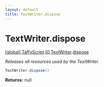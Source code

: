 ```yaml
---
layout: default
title: TextWriter.dispose
---
```


# TextWriter.dispose

[\[global\]]({{site.baseurl}}/docs/).[TaffyScript]({{site.baseurl}}/docs/TaffyScript/).[IO]({{site.baseurl}}/docs/TaffyScript/IO/).[TextWriter]({{site.baseurl}}/docs/TaffyScript/IO/TextWriter/).[dispose]({{site.baseurl}}/docs/TaffyScript/IO/TextWriter/dispose/)

_Releases all resources used by the TextWriter._

```cs
TextWriter.dispose()
```

**Returns:** null
